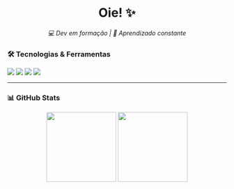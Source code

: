 <h1 align="center">Oie! ✨</h1>

<p align="center">
  <em>💻 Dev em formação | 🧠 Aprendizado constante</em>
</p>


### 🛠️ Tecnologias & Ferramentas

<img src="https://img.shields.io/badge/-JavaScript-black?style=flat-square&logo=javascript" />
<img src="https://img.shields.io/badge/-Node.js-black?style=flat-square&logo=node.js" />
<img src="https://img.shields.io/badge/-Git-black?style=flat-square&logo=git" />
<img src="https://img.shields.io/badge/-GitHub-black?style=flat-square&logo=github" />

---

### 📊 GitHub Stats

<p align="center">
  <img height="160em" src="https://github-readme-stats.vercel.app/api?username=Ghabrielly&show_icons=true&theme=radical"/>
  <img height="160em" src="https://github-readme-stats.vercel.app/api/top-langs/?username=Ghabrielly&layout=compact&theme=radical"/>
</p>

